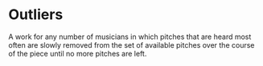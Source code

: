 # Outliers
A work for any number of musicians in which pitches that are heard most often are slowly removed from the set of available pitches over the course of the piece until no more pitches are left.

